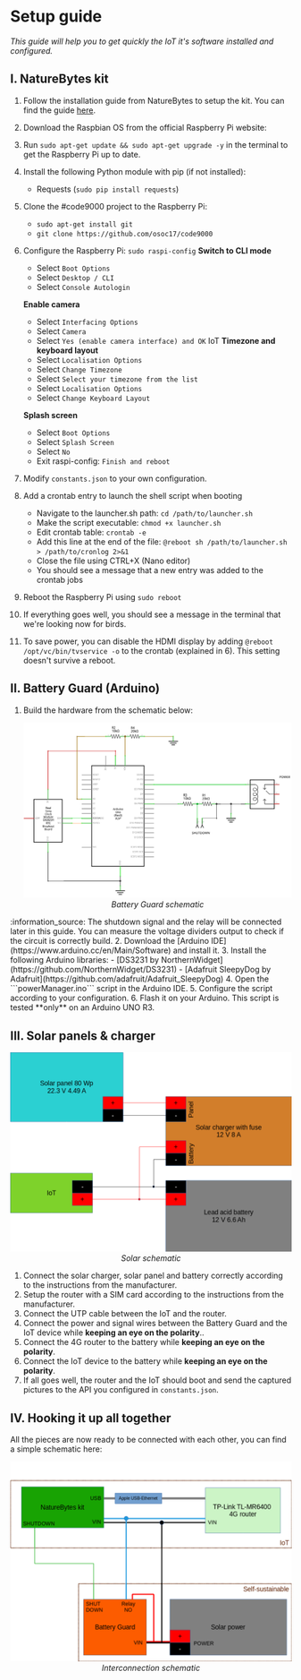 # Setup guide
*This guide will help you to get quickly the IoT it's software installed and configured.*

## I. NatureBytes kit

1. Follow the installation guide from NatureBytes to setup the kit. You can find the guide [here](http://naturebytes.org/downloads/Naturebytes_Wildlife_Cam_Kit_Instructions_AplusPi1_101.pdf).
1. Download the Raspbian OS from the official Raspberry Pi website:
2. Run ```sudo apt-get update && sudo apt-get upgrade -y``` in the terminal to get the Raspberry Pi up to date.
3. Install the following Python module with pip (if not installed):
	- Requests (```sudo pip install requests```)
4. Clone the #code9000 project to the Raspberry Pi:
	- ```sudo apt-get install git```
	- ```git clone https://github.com/osoc17/code9000```
5. Configure the Raspberry Pi: ```sudo raspi-config```
	**Switch to CLI mode**
	- Select ```Boot Options```
	- Select ```Desktop / CLI```
	- Select ```Console Autologin```

	**Enable camera**
	- Select ```Interfacing Options```
	- Select ```Camera```
	- Select ```Yes (enable camera interface) and OK```
IoT
	**Timezone and keyboard layout**
	- Select ```Localisation Options```
	- Select ```Change Timezone```
	- Select ```Select your timezone from the list```
	- Select ```Localisation Options```
	- Select ```Change Keyboard Layout```

	**Splash screen**
	- Select ```Boot Options```
	- Select ```Splash Screen```
	- Select ```No```
	- Exit raspi-config: ```Finish and reboot```
6. Modify ```constants.json``` to your own configuration.
7. Add a crontab entry to launch the shell script when booting
	- Navigate to the launcher.sh path: ```cd /path/to/launcher.sh```
	- Make the script executable: ```chmod +x launcher.sh```
	- Edit crontab table: ```crontab -e```
	- Add this line at the end of the file: ```@reboot sh /path/to/launcher.sh > /path/to/cronlog 2>&1```
	- Close the file using CTRL+X (Nano editor)
	- You should see a message that a new entry was added to the crontab jobs
8. Reboot the Raspberry Pi using ```sudo reboot```
9. If everything goes well, you should see a message in the terminal that we're looking now for birds.
10. To save power, you can disable the HDMI display by adding ```@reboot /opt/vc/bin/tvservice -o``` to the crontab (explained in 6). This setting doesn't survive a reboot.

## II. Battery Guard (Arduino)



1. Build the hardware from the schematic below:<p align="center">
	<img src="images/schematicBatteryguard.png" alt="Schematic Battery Guard">
	<br>
	<i>Battery Guard schematic</i>
</p>
	:information_source: The shutdown signal and the relay will be connected later in this guide. You can measure the voltage dividers output to check if the circuit is correctly build.
2. Download the [Arduino IDE](https://www.arduino.cc/en/Main/Software) and install it.
3. Install the following Arduino libraries:
	- [DS3231 by NorthernWidget](https://github.com/NorthernWidget/DS3231)
	- [Adafruit SleepyDog by Adafruit](https://github.com/adafruit/Adafruit_SleepyDog)
4. Open the ```powerManager.ino``` script in the Arduino IDE.
5. Configure the script according to your configuration.
6. Flash it on your Arduino. This script is tested **only** on an Arduino UNO R3.

## III. Solar panels & charger

<p align="center">
	<img src="images/schematicSolar.png" alt="Schematic solar kit">
	<br>
	<i>Solar schematic</i>
</p>

1. Connect the solar charger, solar panel and battery correctly according to the instructions from the manufacturer.
2. Setup the router with a SIM card according to the instructions from the manufacturer.
2. Connect the UTP cable between the IoT and the router.
3. Connect the power and signal wires between the Battery Guard and the IoT device while **keeping an eye on the polarity**..
4. Connect the 4G router to the battery while **keeping an eye on the polarity**.
5. Connect the IoT device to the battery while **keeping an eye on the polarity**.
6. If all goes well, the router and the IoT should boot and send the captured pictures to the API you configured in ```constants.json```.

## IV. Hooking it up all together

All the pieces are now ready to be connected with each other, you can find a simple schematic here:

<p align="center">
	<img src="images/schematicInterconnection.png" alt="Schematic interconnection">
	<br>
	<i>Interconnection schematic</i>
</p>
